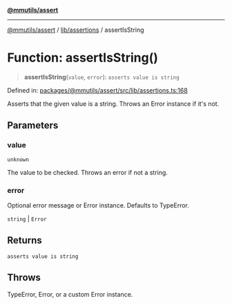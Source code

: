 [**@mmutils/assert**](../../../README.md)

***

[@mmutils/assert](../../../modules.md) / [lib/assertions](../README.md) / assertIsString

# Function: assertIsString()

> **assertIsString**(`value`, `error`): `asserts value is string`

Defined in: [packages/@mmutils/assert/src/lib/assertions.ts:168](https://github.com/mastermind-0xff/-mm-monorepo/blob/ca3710bd8bb8c2ee105ac4cbba3822a7d96ba98d/packages/@mmutils/assert/src/lib/assertions.ts#L168)

Asserts that the given value is a string. Throws an Error instance if it's
not.

## Parameters

### value

`unknown`

The value to be checked. Throws an error if not a string.

### error

Optional error message or Error instance. Defaults to TypeError.

`string` | `Error`

## Returns

`asserts value is string`

## Throws

TypeError, Error, or a custom Error instance.
